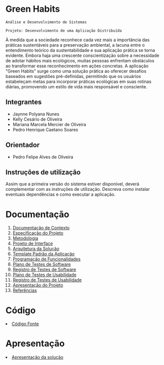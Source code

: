 # Green Habits

`Análise e Desenvolvimento de Sistemas`

`Projeto: Desenvolvimento de uma Aplicação Distribuída`

À medida que a sociedade reconhece cada vez mais a importância das práticas sustentáveis para a preservação ambiental, a lacuna entre o entendimento teórico da sustentabilidade e sua aplicação prática se torna evidente. Embora haja uma crescente conscientização sobre a necessidade de adotar hábitos mais ecológicos, muitas pessoas enfrentam obstáculos ao transformar esse reconhecimento em ações concretas. A aplicação "Green Habits" surge como uma solução prática ao oferecer desafios baseados em sugestões pré-definidas, permitindo que os usuários estabeleçam metas para incorporar práticas ecológicas em suas rotinas diárias, promovendo um estilo de vida mais responsável e consciente.


## Integrantes

* Jaynne Polyana Nunes
* Kelly Cesário de Oliveira
* Mariana Marcela Mercier de Oliveira
* Pedro Henrique Caetano Soares

## Orientador

* Pedro Felipe Alves de Oliveira

## Instruções de utilização

Assim que a primeira versão do sistema estiver disponível, deverá complementar com as instruções de utilização. Descreva como instalar eventuais dependências e como executar a aplicação.

# Documentação

<ol>
<li><a href="docs/01-Documentação de Contexto.md"> Documentação de Contexto</a></li>
<li><a href="docs/02-Especificação do Projeto.md"> Especificação do Projeto</a></li>
<li><a href="docs/03-Metodologia.md"> Metodologia</a></li>
<li><a href="docs/04-Projeto de Interface.md"> Projeto de Interface</a></li>
<li><a href="docs/05-Arquitetura da Solução.md"> Arquitetura da Solução</a></li>
<li><a href="docs/06-Template Padrão da Aplicação.md"> Template Padrão da Aplicação</a></li>
<li><a href="docs/07-Programação de Funcionalidades.md"> Programação de Funcionalidades</a></li>
<li><a href="docs/08-Plano de Testes de Software.md"> Plano de Testes de Software</a></li>
<li><a href="docs/09-Registro de Testes de Software.md"> Registro de Testes de Software</a></li>
<li><a href="docs/10-Plano de Testes de Usabilidade.md"> Plano de Testes de Usabilidade</a></li>
<li><a href="docs/11-Registro de Testes de Usabilidade.md"> Registro de Testes de Usabilidade</a></li>
<li><a href="docs/12-Apresentação do Projeto.md"> Apresentação do Projeto</a></li>
<li><a href="docs/13-Referências.md"> Referências</a></li>
</ol>

# Código

<li><a href="src/README.md"> Código Fonte</a></li>

# Apresentação

<li><a href="presentation/README.md"> Apresentação da solução</a></li>
